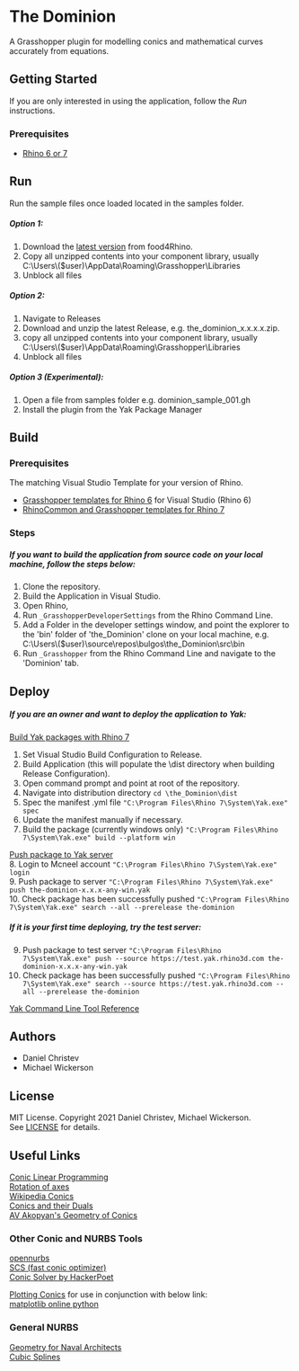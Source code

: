 # The Dominion
A Grasshopper plugin for modelling conics and mathematical curves accurately from equations.

## Getting Started
If you are only interested in using the application, follow the *Run* instructions.
### Prerequisites
* [Rhino 6 or 7](https://www.rhino3d.com/)  

## Run
Run the sample files once loaded located in the samples folder.

##### Option 1:
1. Download the [latest version](https://www.food4rhino.com/en/app/dominion) from food4Rhino.
2. Copy all unzipped contents into your component library, usually C:\Users\\($user)\AppData\Roaming\Grasshopper\Libraries
3. Unblock all files

##### Option 2:  
1. Navigate to Releases
2. Download and unzip the latest Release, e.g. the_dominion_x.x.x.x.zip.
3. copy all unzipped contents into your component library, usually C:\Users\\($user)\AppData\Roaming\Grasshopper\Libraries
4. Unblock all files

##### Option 3 (Experimental):
1. Open a file from samples folder e.g. dominion_sample_001.gh
2. Install the plugin from the Yak Package Manager

## Build
### Prerequisites
The matching Visual Studio Template for your version of Rhino.  
* [Grasshopper templates for Rhino 6](https://marketplace.visualstudio.com/items?itemName=McNeel.GrasshopperAssemblyforv6) for Visual Studio (Rhino 6)
* [RhinoCommon and Grasshopper templates for Rhino 7](https://marketplace.visualstudio.com/items?itemName=McNeel.Rhino7Templates)

### Steps
##### If you want to build the application from source code on your local machine, follow the steps below:  
1. Clone the repository.
2. Build the Application in Visual Studio.
3. Open Rhino,
4. Run `_GrasshopperDeveloperSettings` from the Rhino Command Line.
5. Add a Folder in the developer settings window, and point the explorer to the 'bin' folder of 'the_Dominion' clone on your local machine, e.g. C:\Users\\($user)\source\repos\bulgos\the_Dominion\src\bin
6. Run `_Grasshopper` from the Rhino Command Line and navigate to the 'Dominion' tab.

## Deploy
##### If you are an owner and want to deploy the application to Yak:  
[Build Yak packages with Rhino 7](https://developer.rhino3d.com/guides/yak/creating-a-grasshopper-plugin-package/)  
1. Set Visual Studio Build Configuration to Release.
2. Build Application (this will populate the \dist directory when building Release Configuration).
3. Open command prompt and point at root of the repository.
4. Navigate into distribution directory `cd \the_Dominion\dist`
5. Spec the manifest .yml file `"C:\Program Files\Rhino 7\System\Yak.exe" spec`
6. Update the manifest manually if necessary.
7. Build the package (currently windows only) `"C:\Program Files\Rhino 7\System\Yak.exe" build --platform win`

[Push package to Yak server](https://developer.rhino3d.com/guides/yak/pushing-a-package-to-the-server/)  
8. Login to Mcneel account `"C:\Program Files\Rhino 7\System\Yak.exe" login`  
9. Push package to server `"C:\Program Files\Rhino 7\System\Yak.exe" push the-dominion-x.x.x-any-win.yak`  
10. Check package has been successfully pushed `"C:\Program Files\Rhino 7\System\Yak.exe" search --all --prerelease the-dominion`  

##### If it is your first time deploying, try the test server:  
9. Push package to test server `"C:\Program Files\Rhino 7\System\Yak.exe" push --source https://test.yak.rhino3d.com the-dominion-x.x.x-any-win.yak`  
10. Check package has been successfully pushed `"C:\Program Files\Rhino 7\System\Yak.exe" search --source https://test.yak.rhino3d.com --all --prerelease the-dominion`  

[Yak Command Line Tool Reference](https://developer.rhino3d.com/guides/yak/yak-cli-reference/)  

## Authors
* Daniel Christev  
* Michael Wickerson

## License
MIT License. Copyright 2021 Daniel Christev, Michael Wickerson.  
See [LICENSE](./LICENSE) for details.

## Useful Links
[Conic Linear Programming](https://web.stanford.edu/class/msande314/sdpmain.pdf)  
[Rotation of axes](https://en.wikipedia.org/wiki/Rotation_of_axes)  
[Wikipedia Conics](https://en.wikipedia.org/wiki/Conic_section#Conversion_to_canonical_form)  
[Conics and their Duals](https://www-m10.ma.tum.de/foswiki/pub/Lehre/ProjektiveGeometrieWS0607/chap9.pdf)  
[AV Akopyan's Geometry of Conics](https://geometry.ru/books/conic_e.pdf)  

### Other Conic and NURBS Tools
[opennurbs](https://github.com/mcneel/opennurbs)  
[SCS (fast conic optimizer)](https://github.com/kul-optec/scs#superscs)  
[Conic Solver by HackerPoet](https://github.com/HackerPoet/Conics)  

[Plotting Conics](https://mmas.github.io/conics-matplotlib) for use in conjunction with below link:  
[matplotlib online python](https://trinket.io/embed/python3/a5bd54189b)  

### General NURBS
[Geometry for Naval Architects](https://www.sciencedirect.com/book/9780081003282/geometry-for-naval-architects)  
[Cubic Splines](https://www.sciencedirect.com/topics/engineering/cubic-spline)  
